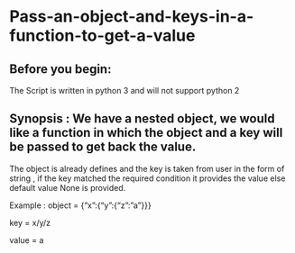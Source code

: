 # Pass-an-object-and-keys-in-a-function-to-get-a-value
## Before you begin:
The Script is written in python 3 and will not support python 2

## Synopsis : We have a nested object, we would like a function in which the object and a key will be passed to get back the value.
The object is already defines and the key is taken from user in the form of string , if the key matched the required condition it provides the value else default value None is provided. 

Example : object = {“x”:{“y”:{“z”:”a”}}}

key = x/y/z

value = a
